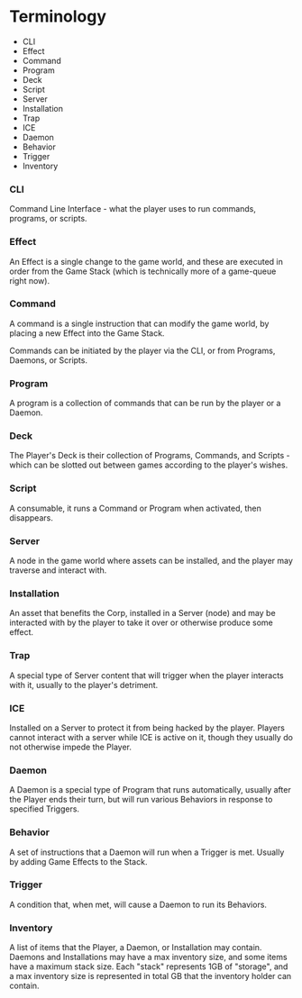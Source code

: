 # Terminology

- CLI
- Effect
- Command
- Program
- Deck
- Script
- Server
- Installation
- Trap
- ICE
- Daemon
- Behavior
- Trigger
- Inventory

### CLI

Command Line Interface - what the player uses to run commands, programs, or scripts.

### Effect

An Effect is a single change to the game world, and these are executed in order from the Game Stack (which is technically more of a game-queue right now).

### Command

A command is a single instruction that can modify the game world, by placing a new Effect into the Game Stack.

Commands can be initiated by the player via the CLI, or from Programs, Daemons, or Scripts.

### Program

A program is a collection of commands that can be run by the player or a Daemon.

### Deck

The Player's Deck is their collection of Programs, Commands, and Scripts - which can be slotted out between games according to the player's wishes.

### Script

A consumable, it runs a Command or Program when activated, then disappears.

### Server

A node in the game world where assets can be installed, and the player may traverse and interact with.

### Installation

An asset that benefits the Corp, installed in a Server (node) and may be interacted with by the player to take it over or otherwise produce some effect.

### Trap

A special type of Server content that will trigger when the player interacts with it, usually to the player's detriment.

### ICE

Installed on a Server to protect it from being hacked by the player. Players cannot interact with a server while ICE is active on it, though they usually do not otherwise impede the Player.

### Daemon

A Daemon is a special type of Program that runs automatically, usually after the Player ends their turn, but will run various Behaviors in response to specified Triggers.

### Behavior

A set of instructions that a Daemon will run when a Trigger is met. Usually by adding Game Effects to the Stack.

### Trigger

A condition that, when met, will cause a Daemon to run its Behaviors.

### Inventory

A list of items that the Player, a Daemon, or Installation may contain. Daemons and Installations may have a max inventory size, and some items have a maximum stack size. Each "stack" represents 1GB of "storage", and a max inventory size is represented in total GB that the inventory holder can contain.